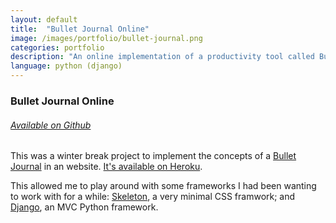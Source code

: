 ```yaml
---
layout: default
title:  "Bullet Journal Online"
image: /images/portfolio/bullet-journal.png
categories: portfolio
description: "An online implementation of a productivity tool called Bullet Journal."
language: python (django)
---
```

### Bullet Journal Online

###### [Available on Github](https://github.com/rbonick/bullet_journal_online)

This was a winter break project to implement the concepts of a [Bullet Journal](http://www.bulletjournal.com/) in an
website. [It's available on Heroku](http://bulletjournalonline.herokuapp.com/).

This allowed me to play around with some frameworks I had been wanting to work with for a while:
[Skeleton](http://getskeleton.com/), a very minimal CSS framwork;
and [Django](https://www.djangoproject.com/), an MVC Python framework.